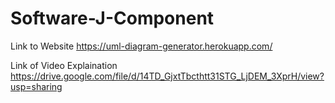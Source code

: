 # Software-J-Component
Link to Website
https://uml-diagram-generator.herokuapp.com/

Link of Video Explaination
https://drive.google.com/file/d/14TD_GjxtTbcthtt31STG_LjDEM_3XprH/view?usp=sharing
